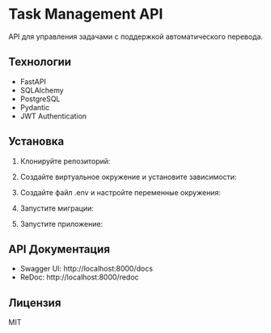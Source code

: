 # Task Management API

API для управления задачами с поддержкой автоматического перевода.

## Технологии

- FastAPI
- SQLAlchemy
- PostgreSQL
- Pydantic
- JWT Authentication

## Установка

1. Клонируйте репозиторий:



2. Создайте виртуальное окружение и установите зависимости:


3. Создайте файл .env и настройте переменные окружения:



4. Запустите миграции:



5. Запустите приложение:




## API Документация

- Swagger UI: http://localhost:8000/docs
- ReDoc: http://localhost:8000/redoc

## Лицензия

MIT
